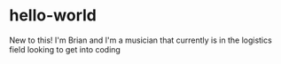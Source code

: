 # hello-world
New to this! 
I'm Brian and I'm a musician that currently is in the logistics field looking to get into coding
